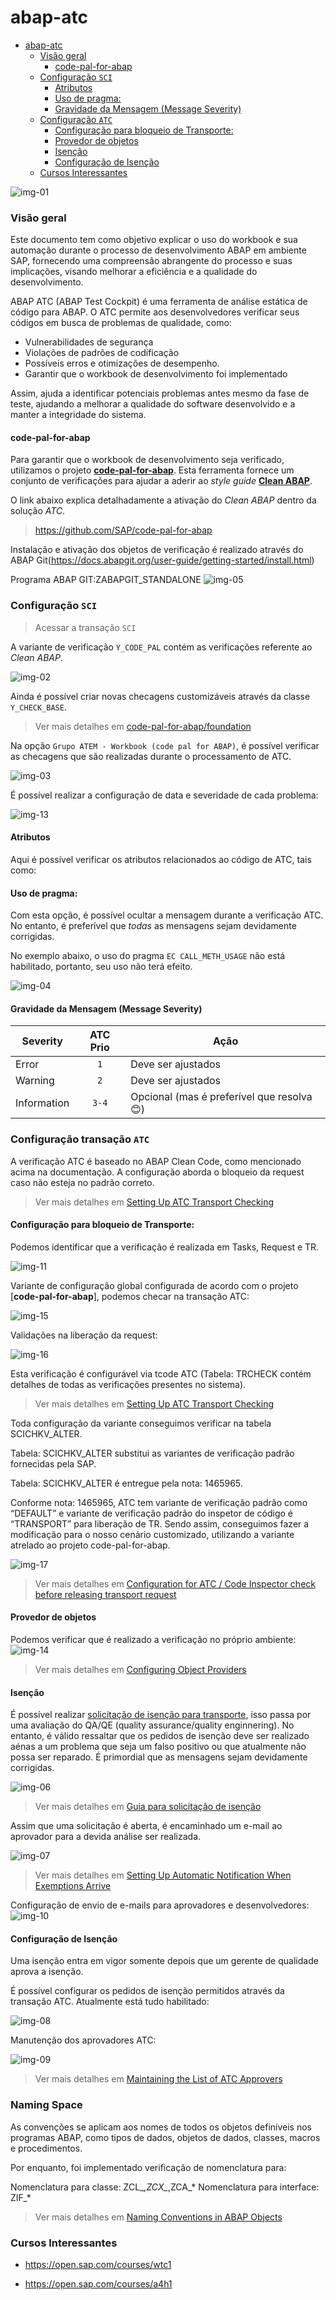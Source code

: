 # abap-atc

- [abap-atc](#abap-atc)
    - [Visão geral](#visão-geral)
      - [code-pal-for-abap](#code-pal-for-abap)
    - [Configuração `SCI`](#configuração-sci)
      - [Atributos](#atributos)
      - [Uso de pragma:](#uso-de-pragma)
      - [Gravidade da Mensagem (Message Severity)](#gravidade-da-mensagem-message-severity)
    - [Configuração `ATC`](#configuração-atc)
      - [Configuração para bloqueio de Transporte:](#configuração-para-bloqueio-de-transporte)
      - [Provedor de objetos](#provedor-de-objetos)
      - [Isenção](#isenção)
      - [Configuração de Isenção](#configuração-de-isenção)
    - [Cursos Interessantes](#cursos-interessantes)

![img-01](.images/img-01.png)


### Visão geral

Este documento tem como objetivo explicar o uso do workbook e sua automação durante o processo de desenvolvimento ABAP em ambiente SAP, fornecendo uma compreensão abrangente do processo e suas implicações, visando melhorar a eficiência e a qualidade do desenvolvimento.

ABAP ATC (ABAP Test Cockpit) é uma ferramenta de análise estática de código para ABAP. O ATC permite aos desenvolvedores verificar seus códigos em busca de problemas de qualidade, como:

- Vulnerabilidades de segurança
- Violações de padrões de codificação
- Possíveis erros e otimizações de desempenho.
- Garantir que o workbook de desenvolvimento foi implementado

Assim, ajuda a identificar potenciais problemas antes mesmo da fase de teste, ajudando a melhorar a qualidade do software desenvolvido e a manter a integridade do sistema.


#### code-pal-for-abap

Para garantir que o workbook de desenvolvimento seja verificado, utilizamos o projeto [**code-pal-for-abap**](https://github.com/SAP/code-pal-for-abap?tab=readme-ov-file). Esta ferramenta fornece um conjunto de verificações para ajudar a aderir ao _style guide_ [**Clean ABAP**](https://github.com/SAP/styleguides/blob/main/clean-abap/CleanABAP.md).

O link abaixo explica detalhadamente a ativação do _Clean ABAP_ dentro da solução _ATC_.

> https://github.com/SAP/code-pal-for-abap

Instalação e ativação dos objetos de verificação é realizado através do ABAP Git(https://docs.abapgit.org/user-guide/getting-started/install.html)

Programa ABAP GIT:ZABAPGIT_STANDALONE
![img-05](.images/img-05.png)
 
### Configuração `SCI`

> Acessar a transação `SCI`

A variante de verificação `Y_CODE_PAL` contém as verificações referente ao _Clean ABAP_. 

![img-02](.images/img-02.png)

Ainda é possível criar novas checagens customizáveis através da classe `Y_CHECK_BASE`.

> Ver mais detalhes em [code-pal-for-abap/foundation](https://github.com/SAP/code-pal-for-abap/tree/master/src/foundation)

Na opção `Grupo ATEM - Workbook (code pal for ABAP)`, é possível verificar as checagens que são realizadas durante o processamento de ATC.

![img-03](.images/img-03.png)

É possível realizar a configuração de data e severidade de cada problema:

![img-13](.images/img-13.png)


#### Atributos

Aqui é possível verificar os atributos relacionados ao código de ATC, tais como:

#### Uso de pragma:

Com esta opção, é possível ocultar a mensagem durante a verificação ATC. No entanto, é preferível que *todas* as mensagens sejam devidamente corrigidas.

No exemplo abaixo, o uso do pragma `EC CALL_METH_USAGE` não está habilitado, portanto, seu uso não terá efeito.

![img-04](.images/img-04.png)


#### Gravidade da Mensagem (Message Severity)

| Severity    | ATC Prio   | Ação                |
| ----------- |:----------:| ------------------- |
| Error       | `1`        | Deve ser ajustados  |
| Warning     | `2`        | Deve ser ajustados  |
| Information | `3-4`      | Opcional (mas é preferível que resolva 😊) |


### Configuração transação `ATC`

A verificação ATC é baseado no ABAP Clean Code, como mencionado acima na documentação. A configuração aborda o bloqueio da request caso não esteja no padrão correto.

> Ver mais detalhes em [Setting Up ATC Transport Checking](https://help.sap.com/docs/ABAP_PLATFORM_NEW/ba879a6e2ea04d9bb94c7ccd7cdac446/40c14df0a883467bb90ef5a70cee7cc2.html)


#### Configuração para bloqueio de Transporte:

Podemos identificar que a verificação é realizada em Tasks, Request e TR.

![img-11](.images/img-11.png)

Variante de configuração global configurada de acordo com o projeto [**code-pal-for-abap**], podemos checar na transação ATC:

![img-15](.images/img-15.png)


Validações na liberação da request:

![img-16](.images/img-16.png)

Esta verificação é configurável via tcode ATC (Tabela: TRCHECK contém detalhes de todas as verificações presentes no sistema).
> Ver mais detalhes em [Setting Up ATC Transport Checking](https://help.sap.com/docs/SAP_NETWEAVER_AS_ABAP_751_IP/ba879a6e2ea04d9bb94c7ccd7cdac446/40c14df0a883467bb90ef5a70cee7cc2.html?version=7.51.4&locale=en-US)


Toda configuração da variante conseguimos verificar na tabela SCICHKV_ALTER.

Tabela: SCICHKV_ALTER substitui as variantes de verificação padrão fornecidas pela SAP.

Tabela: SCICHKV_ALTER é entregue pela nota: 1465965.

Conforme nota: 1465965, ATC tem variante de verificação padrão como “DEFAULT” e variante de verificação padrão do inspetor de código é “TRANSPORT” para liberação de TR. Sendo assim, conseguimos fazer a modificação para o nosso cenário customizado, utilizando a variante atrelado ao projeto code-pal-for-abap.

![img-17](.images/img-17.png)

> Ver mais detalhes em [Configuration for ATC / Code Inspector check before releasing transport request](https://community.sap.com/t5/application-development-blog-posts/configuration-for-atc-code-inspector-check-before-releasing-transport/ba-p/13374720)

#### Provedor de objetos

Podemos verificar que é realizado a verificação no próprio ambiente:
![img-14](.images/img-14.png)

> Ver mais detalhes em [Configuring Object Providers](https://help.sap.com/doc/saphelp_nw75/7.5.5/en-us/f0/507b09b1a64029a88ff994cae03aac/content.htm?no_cache=true)


#### Isenção

É possível realizar [solicitação de isenção para transporte](https://help.sap.com/docs/SAP_NETWEAVER_AS_ABAP_FOR_SOH_740/ba879a6e2ea04d9bb94c7ccd7cdac446/3a759579e173410caa551e0d428bd7d6.html?locale=en-US&version=7.40.18), isso passa por uma avaliação do QA/QE (quality assurance/quality enginnering). No entanto, é válido ressaltar que os pedidos de isenção deve ser realizado aénas a um problema que seja um falso positivo ou que atualmente não possa ser reparado.  É primordial que as mensagens sejam devidamente corrigidas.

![img-06](.images/img-06.png)

> Ver mais detalhes em [Guia para solicitação de isenção](https://help.sap.com/docs/SAP_NETWEAVER_AS_ABAP_FOR_SOH_740/ba879a6e2ea04d9bb94c7ccd7cdac446/4d6b1d35809b4f7280b18abb5a30d734.html?version=7.40.18&locale=en-US)

Assim que uma solicitação é aberta, é encaminhado um e-mail ao aprovador para a devida análise ser realizada.

![img-07](.images/img-07.png)

> Ver mais detalhes em [Setting Up Automatic Notification When Exemptions Arrive](https://help.sap.com/docs/SAP_NETWEAVER_AS_ABAP_FOR_SOH_740/ba879a6e2ea04d9bb94c7ccd7cdac446/56ea2bc68ad045678e505ea2ab387f49.html?version=7.40.18&locale=en-US)

Configuração de envio de e-mails para aprovadores e desenvolvedores:
![img-10](.images/img-10.png)


#### Configuração de Isenção

Uma isenção entra em vigor somente depois que um gerente de qualidade aprova a isenção.

É possível configurar os pedidos de isenção permitidos através da transação ATC. Atualmente está tudo habilitado:

![img-08](.images/img-08.png)

Manutenção dos aprovadores ATC:

![img-09](.images/img-09.png)

> Ver mais detalhes em [Maintaining the List of ATC Approvers](https://help.sap.com/docs/SAP_NETWEAVER_AS_ABAP_FOR_SOH_740/ba879a6e2ea04d9bb94c7ccd7cdac446/974d4e35ca7c46629636d713cae45c17.html?version=7.40.18&locale=en-US)

### Naming Space
As convenções se aplicam aos nomes de todos os objetos definíveis nos programas ABAP, como tipos de dados, objetos de dados, classes, macros e procedimentos.

Por enquanto, foi implementado verificação de nomenclatura para:

Nomenclatura para classe: ZCL_*,ZCX_*,ZCA_*
Nomenclatura para interface: ZIF_*

> Ver mais detalhes em [Naming Conventions in ABAP Objects](https://help.sap.com/doc/saphelp_nw73ehp1/7.31.19/en-US/92/c2b084bc1d11d2958700a0c94260a5/content.htm?no_cache=true)

### Cursos Interessantes

- https://open.sap.com/courses/wtc1

- https://open.sap.com/courses/a4h1
